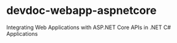 # devdoc-webapp-aspnetcore
Integrating Web Applications with ASP.NET Core APIs in .NET C# Applications
